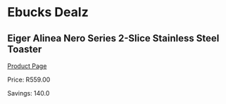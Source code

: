 
# Ebucks Dealz
## Eiger Alinea Nero Series 2-Slice Stainless Steel Toaster
[Product Page](https://www.ebucks.com/web/shop/productSelected.do?prodId=1151096098&catId=704985963)

Price: R559.00

Savings: 140.0


	
